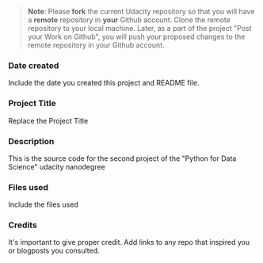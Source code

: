 >**Note**: Please **fork** the current Udacity repository so that you will have a **remote** repository in **your** Github account. Clone the remote repository to your local machine. Later, as a part of the project "Post your Work on Github", you will push your proposed changes to the remote repository in your Github account.

### Date created
Include the date you created this project and README file.

### Project Title
Replace the Project Title

### Description
This is the source code for the second project of the "Python for Data Science" udacity nanodegree

### Files used
Include the files used

### Credits
It's important to give proper credit. Add links to any repo that inspired you or blogposts you consulted.


